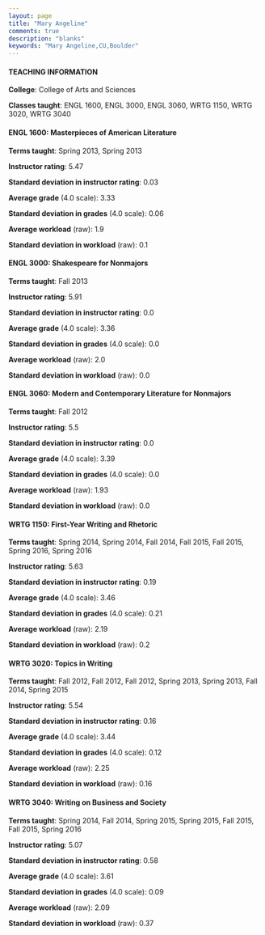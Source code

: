 ```yaml
---
layout: page
title: "Mary Angeline" 
comments: true
description: "blanks"
keywords: "Mary Angeline,CU,Boulder"
---
```

<head>
<script src="https://ajax.googleapis.com/ajax/libs/jquery/2.1.3/jquery.min.js"></script>
<script src="https://dl.dropboxusercontent.com/s/pc42nxpaw1ea4o9/highcharts.js?dl=0"></script>
<!-- <script src="../assets/js/highcharts.js"></script> -->
<style type="text/css">@font-face {
	font-family: "Bebas Neue";
	src: url(https://www.filehosting.org/file/details/544349/BebasNeue Regular.otf) format("opentype");
	}
	h1.Bebas { 
		font-family: "Bebas Neue", Verdana, Tahoma;
	}
</style>
</head>
	   
#### TEACHING INFORMATION

**College**: College of Arts and Sciences

**Classes taught**: ENGL 1600, ENGL 3000, ENGL 3060, WRTG 1150, WRTG 3020, WRTG 3040

#### ENGL 1600: Masterpieces of American Literature

**Terms taught**: Spring 2013, Spring 2013

**Instructor rating**: 5.47

**Standard deviation in instructor rating**: 0.03

**Average grade** (4.0 scale): 3.33

**Standard deviation in grades** (4.0 scale): 0.06

**Average workload** (raw): 1.9

**Standard deviation in workload** (raw): 0.1

#### ENGL 3000: Shakespeare for Nonmajors

**Terms taught**: Fall 2013

**Instructor rating**: 5.91

**Standard deviation in instructor rating**: 0.0

**Average grade** (4.0 scale): 3.36

**Standard deviation in grades** (4.0 scale): 0.0

**Average workload** (raw): 2.0

**Standard deviation in workload** (raw): 0.0

#### ENGL 3060: Modern and Contemporary Literature for Nonmajors

**Terms taught**: Fall 2012

**Instructor rating**: 5.5

**Standard deviation in instructor rating**: 0.0

**Average grade** (4.0 scale): 3.39

**Standard deviation in grades** (4.0 scale): 0.0

**Average workload** (raw): 1.93

**Standard deviation in workload** (raw): 0.0

#### WRTG 1150: First-Year Writing and Rhetoric

**Terms taught**: Spring 2014, Spring 2014, Fall 2014, Fall 2015, Fall 2015, Spring 2016, Spring 2016

**Instructor rating**: 5.63

**Standard deviation in instructor rating**: 0.19

**Average grade** (4.0 scale): 3.46

**Standard deviation in grades** (4.0 scale): 0.21

**Average workload** (raw): 2.19

**Standard deviation in workload** (raw): 0.2

#### WRTG 3020: Topics in Writing

**Terms taught**: Fall 2012, Fall 2012, Fall 2012, Spring 2013, Spring 2013, Fall 2014, Spring 2015

**Instructor rating**: 5.54

**Standard deviation in instructor rating**: 0.16

**Average grade** (4.0 scale): 3.44

**Standard deviation in grades** (4.0 scale): 0.12

**Average workload** (raw): 2.25

**Standard deviation in workload** (raw): 0.16

#### WRTG 3040: Writing on Business and Society

**Terms taught**: Spring 2014, Fall 2014, Spring 2015, Spring 2015, Fall 2015, Fall 2015, Spring 2016

**Instructor rating**: 5.07

**Standard deviation in instructor rating**: 0.58

**Average grade** (4.0 scale): 3.61

**Standard deviation in grades** (4.0 scale): 0.09

**Average workload** (raw): 2.09

**Standard deviation in workload** (raw): 0.37


